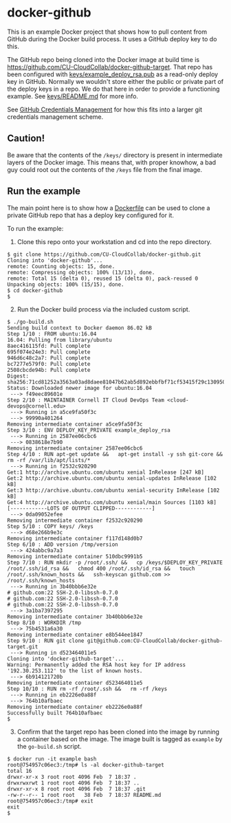 # docker-github

This is an example Docker project that shows how to pull content from GitHub during the Docker build process. It uses a GitHub deploy key to do this.

The GitHub repo being cloned into the Docker image at build time is https://github.com/CU-CloudCollab/docker-github-target. That repo has been configured with [keys/example_deploy_rsa.pub](keys/example_deploy_rsa.pub) as a read-only deploy key in GitHub. Normally we wouldn't store either the public or private part of the deploy keys in a repo. We do that here in order to provide a functioning example. See [keys/README.md](keys/README.md) for more info.

See [GitHub Credentials Management](https://confluence.cornell.edu/display/CLOUD/GitHub+Credentials+Management) for how this fits into a larger git credentials management scheme.

## Caution!

Be aware that the contents of the `/keys/` directory is present in intermediate layers of the Docker image. This means that, with proper knowhow, a bad guy could root out the contents of the `/keys` file from the final image.

## Run the example

The main point here is to show how a [Dockerfile](Dockerfile) can be used to clone a private GitHub repo that has a deploy key configured for it.

To run the example:

1. Clone this repo onto your workstation and cd into the repo directory.

  ```
  $ git clone https://github.com/CU-CloudCollab/docker-github.git
  Cloning into 'docker-github'...
  remote: Counting objects: 15, done.
  remote: Compressing objects: 100% (13/13), done.
  remote: Total 15 (delta 0), reused 15 (delta 0), pack-reused 0
  Unpacking objects: 100% (15/15), done.
  $ cd docker-github
  $
  ```

2. Run the Docker build process via the included custom script.

  ```
  $ ./go-build.sh
  Sending build context to Docker daemon 86.02 kB
  Step 1/10 : FROM ubuntu:16.04
  16.04: Pulling from library/ubuntu
  8aec416115fd: Pull complete
  695f074e24e3: Pull complete
  946d6c48c2a7: Pull complete
  bc7277e579f0: Pull complete
  2508cbcde94b: Pull complete
  Digest: sha256:71cd81252a3563a03ad8daee81047b62ab5d892ebbfbf71cf53415f29c130950
  Status: Downloaded newer image for ubuntu:16.04
   ---> f49eec89601e
  Step 2/10 : MAINTAINER Cornell IT Cloud DevOps Team <cloud-devops@cornell.edu>
   ---> Running in a5ce9fa50f3c
   ---> 99990a401264
  Removing intermediate container a5ce9fa50f3c
  Step 3/10 : ENV DEPLOY_KEY_PRIVATE example_deploy_rsa
   ---> Running in 2587ee06cbc6
   ---> 0838618e7b90
  Removing intermediate container 2587ee06cbc6
  Step 4/10 : RUN apt-get update &&   apt-get install -y ssh git-core &&   rm -rf /var/lib/apt/lists/*
   ---> Running in f2532c920290
  Get:1 http://archive.ubuntu.com/ubuntu xenial InRelease [247 kB]
  Get:2 http://archive.ubuntu.com/ubuntu xenial-updates InRelease [102 kB]
  Get:3 http://archive.ubuntu.com/ubuntu xenial-security InRelease [102 kB]
  Get:4 http://archive.ubuntu.com/ubuntu xenial/main Sources [1103 kB]
  [------------LOTS OF OUTPUT CLIPPED------------]
   ---> 0da09052efee
  Removing intermediate container f2532c920290
  Step 5/10 : COPY keys/ /keys
   ---> d68e266b9e3c
  Removing intermediate container f117d148d0b7
  Step 6/10 : ADD version /tmp/version
   ---> 424abbc9a7a3
  Removing intermediate container 510dbc9991b5
  Step 7/10 : RUN mkdir -p /root/.ssh/ &&   cp /keys/$DEPLOY_KEY_PRIVATE /root/.ssh/id_rsa &&   chmod 400 /root/.ssh/id_rsa &&   touch /root/.ssh/known_hosts &&   ssh-keyscan github.com >> /root/.ssh/known_hosts
   ---> Running in 3b40bbb6e32e
  # github.com:22 SSH-2.0-libssh-0.7.0
  # github.com:22 SSH-2.0-libssh-0.7.0
  # github.com:22 SSH-2.0-libssh-0.7.0
   ---> 3a1ba7397295
  Removing intermediate container 3b40bbb6e32e
  Step 8/10 : WORKDIR /tmp
   ---> 75b4531a6a30
  Removing intermediate container e8b544ee1847
  Step 9/10 : RUN git clone git@github.com:CU-CloudCollab/docker-github-target.git
   ---> Running in d523464011e5
  Cloning into 'docker-github-target'...
  Warning: Permanently added the RSA host key for IP address '192.30.253.112' to the list of known hosts.
   ---> 6b914121720b
  Removing intermediate container d523464011e5
  Step 10/10 : RUN rm -rf /root/.ssh &&   rm -rf /keys
   ---> Running in eb2226e0a88f
   ---> 764b10afbaec
  Removing intermediate container eb2226e0a88f
  Successfully built 764b10afbaec
  $
  ```

3. Confirm that the target repo has been cloned into the image by running a container based on the image. The image built is tagged as `example` by the `go-build.sh` script.

  ```
  $ docker run -it example bash
  root@754957c06ec3:/tmp# ls -al docker-github-target
  total 16
  drwxr-xr-x 3 root root 4096 Feb  7 18:37 .
  drwxrwxrwt 1 root root 4096 Feb  7 18:37 ..
  drwxr-xr-x 8 root root 4096 Feb  7 18:37 .git
  -rw-r--r-- 1 root root   38 Feb  7 18:37 README.md
  root@754957c06ec3:/tmp# exit
  exit
  $
  ```

